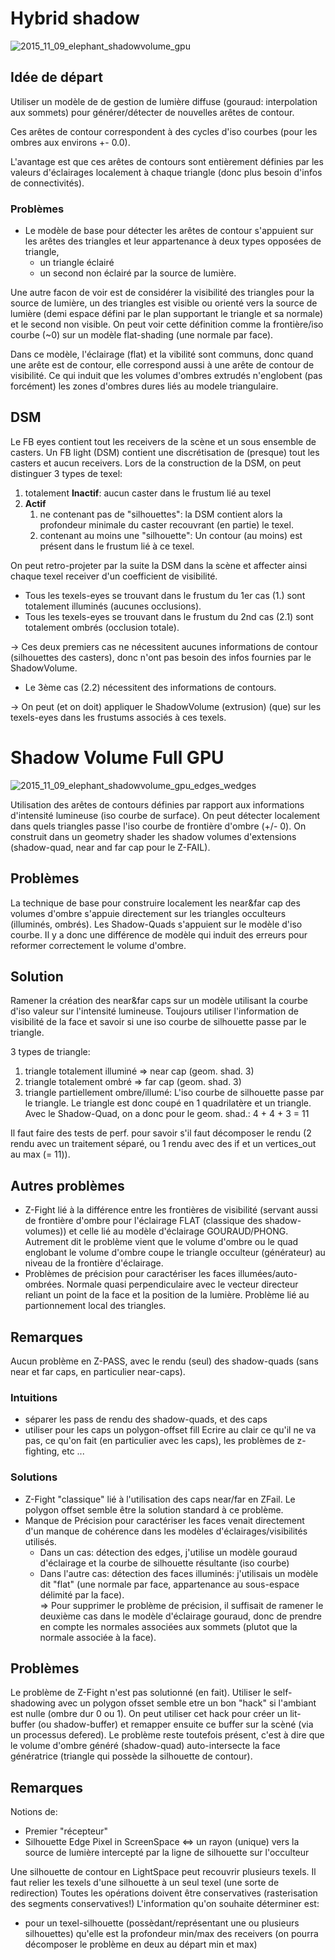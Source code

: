 # Hybrid shadow
![2015_11_09_elephant_shadowvolume_gpu](https://raw.githubusercontent.com/yoyonel/bablib/master/projects/prog/shadow_projects/hybrid_shadow/screenshots/2015_11_09_elephant_shadowvolume_gpu.png)
## Idée de départ
Utiliser un modèle de de gestion de lumière diffuse (gouraud: interpolation aux sommets) pour générer/détecter de nouvelles arêtes de contour.

Ces arêtes de contour correspondent à des cycles d'iso courbes (pour les ombres aux environs +- 0.0).

L'avantage est que ces arêtes de contours sont entièrement définies par les valeurs d'éclairages localement à chaque triangle (donc plus besoin d'infos de connectivités).

### Problèmes
- Le modèle de base pour détecter les arêtes de contour s'appuient sur les arêtes des triangles et leur appartenance à deux types opposées de triangle,
	- un triangle éclairé
	- un second non éclairé par la source de lumière.

Une autre facon de voir est de considérer la visibilité des triangles pour la source de lumière, un des triangles est visible ou orienté vers la source de lumière (demi espace défini par le plan supportant le triangle et sa normale) et le second non visible.
On peut voir cette définition comme la frontière/iso courbe (~0) sur un modèle flat-shading (une normale par face).

Dans ce modèle, l'éclairage (flat) et la vibilité sont communs, donc quand une arête est de contour, elle correspond aussi à une arête de contour de visibilité.
Ce qui induit que les volumes d'ombres extrudés n'englobent (pas forcément) les zones d'ombres dures liés au modele triangulaire.

## DSM
Le FB eyes contient tout les receivers de la scène et un sous ensemble de casters.
Un FB light (DSM) contient une discrétisation de (presque) tout les casters et aucun receivers.
Lors de la construction de la DSM, on peut distinguer 3 types de texel:
1. totalement **Inactif**: aucun caster dans le frustum lié au texel
2. **Actif**
	1. ne contenant pas de "silhouettes": la DSM contient alors la profondeur minimale du caster recouvrant (en partie) le texel.
	2. contenant au moins une "silhouette": Un contour (au moins) est présent dans le frustum lié à ce texel.

On peut retro-projeter par la suite la DSM dans la scène et affecter ainsi chaque texel receiver d'un coefficient de visibilité.
- Tous les texels-eyes se trouvant dans le frustum du 1er cas (1.) sont totalement illuminés (aucunes occlusions).
- Tous les texels-eyes se trouvant dans le frustum du 2nd cas (2.1) sont totalement ombrés (occlusion totale).

-> Ces deux premiers cas ne nécessitent aucunes informations de contour (silhouettes des casters), donc n'ont pas besoin des infos fournies par le ShadowVolume.

- Le 3ème cas (2.2) nécessitent des informations de contours.

-> On peut (et on doit) appliquer le ShadowVolume (extrusion) (que) sur les texels-eyes dans les frustums associés à ces texels.


# Shadow Volume Full GPU
![2015_11_09_elephant_shadowvolume_gpu_edges_wedges](https://raw.githubusercontent.com/yoyonel/bablib/master/projects/prog/shadow_projects/hybrid_shadow/screenshots/2015_11_09_elephant_shadowvolume_gpu_edges_wedges.png)

Utilisation des arêtes de contours définies par rapport aux informations d'intensité lumineuse (iso courbe de surface).
On peut détecter localement dans quels triangles passe l'iso courbe de frontière d'ombre (+/- 0).
On construit dans un geometry shader les shadow volumes d'extensions (shadow-quad, near and far cap pour le Z-FAIL).

## Problèmes
La technique de base pour construire localement les near&far cap des volumes d'ombre s'appuie directement sur les triangles occulteurs (illuminés, ombrés).
Les Shadow-Quads s'appuient sur le modèle d'iso courbe.
Il y a donc une différence de modèle qui induit des erreurs pour reformer correctement le volume d'ombre.

## Solution
Ramener la création des near&far caps sur un modèle utilisant la courbe d'iso valeur sur l'intensité lumineuse.
Toujours utiliser l'information de visibilité de la face et savoir si une iso courbe de silhouette passe par le triangle.

3 types de triangle:
  1. triangle totalement illuminé    => near cap (geom. shad. 3)
  2. triangle totalement ombré       => far cap (geom. shad. 3)
  3. triangle partiellement ombre/illumé: L'iso courbe de silhouette passe par le triangle. Le triangle est donc coupé en 1 quadrilatère et un triangle. Avec le Shadow-Quad, on a donc pour le geom. shad.: 4 + 4 + 3 = 11

Il faut faire des tests de perf. pour savoir s'il faut décomposer le rendu (2 rendu avec un traitement séparé, ou 1 rendu avec des if et un vertices_out au max (= 11)).

## Autres problèmes
- Z-Fight lié à la différence entre les frontières de visibilité (servant aussi de frontière d'ombre pour l'éclairage FLAT (classique des shadow-volumes)) et celle lié au modèle d'éclairage GOURAUD/PHONG. Autrement dit le problème vient que le volume d'ombre ou le quad englobant le volume d'ombre coupe le triangle occulteur (générateur) au niveau de la frontière d'éclairage.
- Problèmes de précision pour caractériser les faces illumées/auto-ombrées. Normale quasi perpendiculaire avec le vecteur directeur reliant un point de la face et la position de la lumière. Problème lié au partionnement local des triangles.

## Remarques
Aucun problème en Z-PASS, avec le rendu (seul) des shadow-quads (sans near et far caps, en particulier near-caps).

### Intuitions
- séparer les pass de rendu des shadow-quads, et des caps
- utiliser pour les caps un polygon-offset fill
Ecrire au clair ce qu'il ne va pas, ce qu'on fait (en particulier avec les caps), les problèmes de z-fighting, etc ...

### Solutions
- Z-Fight "classique" lié à l'utilisation des caps near/far en ZFail. Le polygon offset semble être la solution standard à ce problème.
- Manque de Précision pour caractériser les faces venait directement d'un manque de cohérence dans les modèles d'éclairages/visibilités utilisés.  
	- Dans un cas: détection des edges, j'utilise un modèle gouraud d'éclairage et la courbe de silhouette résultante (iso courbe)
	- Dans l'autre cas: détection des faces illuminés: j'utilisais un modèle dit "flat" (une normale par face, appartenance au sous-espace délimité par la face).  
=> Pour supprimer le problème de précision, il suffisait de ramener le deuxième cas dans le modèle d'éclairage gouraud, donc de prendre en compte les normales associées aux sommets (plutot que la normale associée à la face).

## Problèmes

Le problème de Z-Fight n'est pas solutionné (en fait).
Utiliser le self-shadowing avec un polygon ofsset semble etre un bon "hack" si l'ambiant est nulle (ombre dur 0 ou 1).
On peut utiliser cet hack pour créer un lit-buffer (ou shadow-buffer) et remapper ensuite ce buffer sur la scèné (via un processus defered).
Le problème reste toutefois présent, c'est à dire que le volume d'ombre généré (shadow-quad) auto-intersecte la face génératrice (triangle qui possède la silhouette de contour).

## Remarques
Notions de:
  - Premier "récepteur"
  - Silhouette Edge Pixel in ScreenSpace <=> un rayon (unique) vers la source de lumière intercepté par la ligne de silhouette sur l'occulteur

Une silhouette de contour en LightSpace peut recouvrir plusieurs texels.
Il faut relier les texels d'une silhouette à un seul texel (une sorte de redirection)
Toutes les opérations doivent être conservatives (rasterisation des segments conservatives!)
L'information qu'on souhaite déterminer est:
  - pour un texel-silhouette (possèdant/représentant une ou plusieurs silhouettes) qu'elle est la profondeur min/max des receivers (on pourra décomposer le problème en deux au départ min et max)
